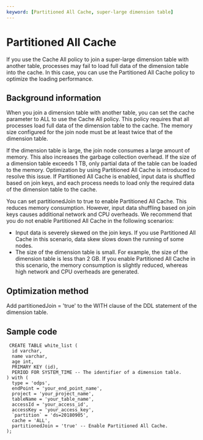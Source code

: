 ```yaml
---
keyword: [Partitioned All Cache, super-large dimension table]
---
```


# Partitioned All Cache

If you use the Cache All policy to join a super-large dimension table with another table, processes may fail to load full data of the dimension table into the cache. In this case, you can use the Partitioned All Cache policy to optimize the loading performance.

## Background information

When you join a dimension table with another table, you can set the cache parameter to ALL to use the Cache All policy. This policy requires that all processes load full data of the dimension table to the cache. The memory size configured for the join node must be at least twice that of the dimension table.

If the dimension table is large, the join node consumes a large amount of memory. This also increases the garbage collection overhead. If the size of a dimension table exceeds 1 TB, only partial data of the table can be loaded to the memory. Optimization by using Partitioned All Cache is introduced to resolve this issue. If Partitioned All Cache is enabled, input data is shuffled based on join keys, and each process needs to load only the required data of the dimension table to the cache.

You can set partitionedJoin to true to enable Partitioned All Cache. This reduces memory consumption. However, input data shuffling based on join keys causes additional network and CPU overheads. We recommend that you do not enable Partitioned All Cache in the following scenarios:

-   Input data is severely skewed on the join keys. If you use Partitioned All Cache in this scenario, data skew slows down the running of some nodes.
-   The size of the dimension table is small. For example, the size of the dimension table is less than 2 GB. If you enable Partitioned All Cache in this scenario, the memory consumption is slightly reduced, whereas high network and CPU overheads are generated.

## Optimization method

Add partitionedJoin = 'true' to the WITH clause of the DDL statement of the dimension table.

## Sample code

```
 CREATE TABLE white_list (
  id varchar,
  name varchar,
  age int,
  PRIMARY KEY (id), 
  PERIOD FOR SYSTEM_TIME -- The identifier of a dimension table. 
) with (
  type = 'odps',
  endPoint = 'your_end_point_name',
  project = 'your_project_name',
  tableName = 'your_table_name',
  accessId = 'your_access_id',
  accessKey = 'your_access_key', 
  `partition` = 'ds=20180905', 
  cache = 'ALL',
  partitionedJoin = 'true' -- Enable Partitioned All Cache. 
);
```

